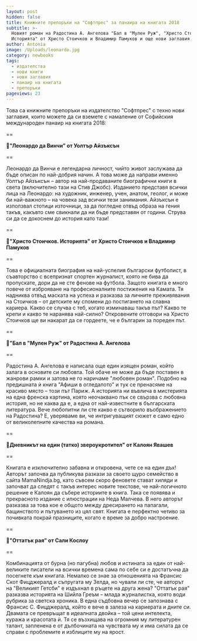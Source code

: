 ```yaml
---
layout: post
hidden: false
title: Книжните препоръки на "Софтпрес" за панаира на книгата 2018
subtitle: >-
  Новият роман на Радостина А. Ангелова "Бал в "Мулен Руж", "Христо Стоичков.
  Историята" от Христо Стоичков и Владимир Памуков и още нови заглавия
author: Antonia
image: /Uploads/leonardo.jpg
category: newbooks
tags:
  - издателства
  - нови книги
  - нови заглавия
  - панаир на книгата
  - препоръки
pageviews: 23
---
```

Това са книжните препоръки на издателство "Софтпрес" с техно нови заглавия, които можете да си вземете с намаление от Софийския международен панаир на книгата 2018:

\==

📕**"Леонардо да Винчи" от Уолтър Айзъксън**

\==

Леонардо да Винчи е легендарна личност, чийто живот заслужава да бъде описан по най-добрия начин. А това може да направи именно Уолтър Айзъксън – автор на най-продаваните биографични книги в света (включително тази на Стив Джобс). Изданието представя всички лица на Леонардо: на художник, инженер, учен, анатом, геолог, и може би най-важното – на човека зад всички тези занимания. Айзъксън е използвал стотици източници, за да погледне отвъд образа на гения такъв, какъвто сме свикнали да ни бъде представян от години. Струва си да се докоснем до история като тази!

\==

📕**"Христо Стоичков. Историята" от Христо Стоичков и Владимир Памуков**

\==

Това е официалната биография на най-успелия български футболист, в съавторство с всепризнат спортен журналист, която не бива да пропускате, дори да не сте фенове на футбола. Защото книгата е много повече от изброяване на професионалните постижения на Камата. Тя надниква отвъд маската на успеха и разказва за личните преживявания на Стоичков – от детските му спомени до постигането на славна кариера. Какво се случва с теб, когато изминаваш такъв път? Какво те крепи и какво те наранява най-силно? Откровените отговори на Христо Стоичков ще ви накарат да се гордеете, че е българин за пореден път.

\==

📕**"Бал в "Мулен Руж" от Радостина А. Ангелова**

\==

Радостина А. Ангелова е написала още един изящен роман, който залага в основите си любовта. Той обаче не може да бъде поставен в жанрови рамки и затова не го наричаме "любовен роман". Подобно на предишната ѝ книга "Афиши в огледалото" и тук се пренасяме на красиво място – този път Париж. А историята ни въвлича в мистерията на една френска картина, която неочаквано пък се свързва с любовна история, но не каква да е, а една от най-известните в българската литература. Вече любопитни ли сте какво е сътворило въображението на Радостина? Е, уверяваме ви, че интригуващият сюжет е само едно от великолепните качества на романа.

\==

📕**Дневникът на един (татко) звероукротител" от Калоян Явашев**

\==

Книгата е изключително забавна и откровена, чете се на един дъх! Авторът започва да публикува разкази за своето щуро семейство в сайта MamaNindja.bg, като съвсем скоро феновете стават хиляди и започват да следят с такъв интерес новите текстове, че най-логичното решение е Калоян да събере историите в книга. Така се появява и прекрасното издание с илюстрации на Неда Малчева. В него авторът разказва за това кое е общото между дресирането на папагали, бащинството и пътуването из цял свят. Книгата е перфектно четиво за почивката покрай празниците, когато е време за добро настроение.

\==

📕**"Оттатък рая" от Сали Кослоу**

\==

Комбинацията от бурна (но пагубна) любов и истината за един от най-великите писатели на всички времена сама по себе си е достатъчна да посегнете към книгата. Немалко се знае за отношенията на Франсис Скот Фицджералд и съпругата му Зелда, но чували ли сте, че авторът на "Великият Гетсби" е издъхнал в ръцете на друга жена? "Оттатък рая" разказва историята на Шийла Греъм – млада журналистка, която води рубрика за светска хроника. В една съдбовна вечер се запознава с Франсис С. Фицджералд, който е вече в залеза на кариерата и дните си. Двамата се превръщат в идеалната двойка – той цени интелекта, куража и красотата ѝ. Тя се възхищава на огромния му литературен талант, запленена е от дълбочината на чувствата му и има силата да се справи с проблемите и изблиците му на ярост.
